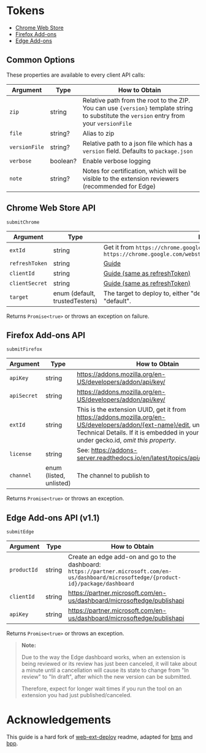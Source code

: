 # Tokens

- [Chrome Web Store](#chrome-web-store-api)
- [Firefox Add-ons](#firefox-add-ons-api)
- [Edge Add-ons](#edge-add-ons-api)

## Common Options

These properties are available to every client API calls:

| Argument      | Type     | How to Obtain                                                                                                                             |
| ------------- | -------- | ----------------------------------------------------------------------------------------------------------------------------------------- |
| `zip`         | string   | Relative path from the root to the ZIP. You can use `{version}` template string to substitute the `version` entry from your `versionFile` |
| `file`        | string?  | Alias to zip                                                                                                                              |
| `versionFile` | string?  | Relative path to a json file which has a `version` field. Defaults to `package.json`                                                      |
| `verbose`     | boolean? | Enable verbose logging                                                                                                                    |
| `note`        | string?  | Notes for certification, which will be visible to the extension reviewers (recommended for Edge)                                          |

## Chrome Web Store API

`submitChrome`

| Argument       | Type                           | How to Obtain                                                                                                                                     |
| -------------- | ------------------------------ | ------------------------------------------------------------------------------------------------------------------------------------------------- |
| `extId`        | string                         | Get it from `https://chrome.google.com/webstore/detail/EXT_ID`, e.g. `https://chrome.google.com/webstore/detail/fcphghnknhkimeagdglkljinmpbagone` |
| `refreshToken` | string                         | [Guide](https://github.com/PlasmoHQ/chrome-webstore-api/blob/main/token.md)                                                                       |
| `clientId`     | string                         | [Guide (same as refreshToken)](https://github.com/PlasmoHQ/chrome-webstore-api/blob/main/token.md)                                                |
| `clientSecret` | string                         | [Guide (same as refreshToken)](https://github.com/PlasmoHQ/chrome-webstore-api/blob/main/token.md)                                                |
| `target`       | enum (default, trustedTesters) | The target to deploy to, either "default" or "trustedTesters". Defaults to "default".                                                             |

Returns `Promise<true>` or throws an exception on failure.

## Firefox Add-ons API

`submitFirefox`

| Argument    | Type                    | How to Obtain                                                                                                                                                                                                |
| ----------- | ----------------------- | ------------------------------------------------------------------------------------------------------------------------------------------------------------------------------------------------------------ |
| `apiKey`    | string                  | https://addons.mozilla.org/en-US/developers/addon/api/key/                                                                                                                                                   |
| `apiSecret` | string                  | https://addons.mozilla.org/en-US/developers/addon/api/key/                                                                                                                                                   |
| `extId`     | string                  | This is the extension UUID, get it from https://addons.mozilla.org/en-US/developers/addon/{ext-name}/edit, under Technical Details. If it is embedded in your manifest under gecko.id, _omit this property_. |
| `license`   | string                  | See: https://addons-server.readthedocs.io/en/latest/topics/api/licenses.html                                                                                                                                 |
| `channel`   | enum (listed, unlisted) | The channel to publish to                                                                                                                                                                                    |

Returns `Promise<true>` or throws an exception.

## Edge Add-ons API (v1.1)

`submitEdge`

| Argument         | Type   | How to Obtain                                                                                                                               |
|------------------| ------ | ------------------------------------------------------------------------------------------------------------------------------------------- |
| `productId`      | string | Create an edge add-on and go to the dashboard: `https://partner.microsoft.com/en-us/dashboard/microsoftedge/{product-id}/package/dashboard` |
| `clientId`       | string | https://partner.microsoft.com/en-us/dashboard/microsoftedge/publishapi                                                                      |
| `apiKey`         | string | https://partner.microsoft.com/en-us/dashboard/microsoftedge/publishapi                                                                      |

Returns `Promise<true>` or throws an exception.

> **Note:**
>
> Due to the way the Edge dashboard works, when an extension is being reviewed or its review has just been canceled, it will take about a minute until a cancellation will cause its state to change from "In review" to "In draft", after which the new version can be submitted.
>
> Therefore, expect for longer wait times if you run the tool on an extension you had just published/canceled.

# Acknowledgements

This guide is a hard fork of [web-ext-deploy](https://github.com/avi12/web-ext-deploy) readme, adapted for [bms](https://github.com/PlasmoHQ/bms) and [bpp](https://github.com/PlasmoHQ/bpp).
